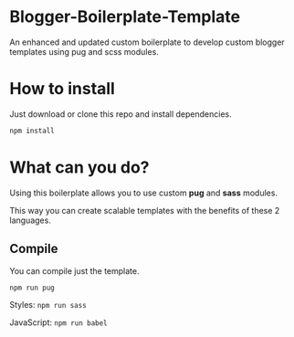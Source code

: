 # Blogger-Boilerplate-Template
An enhanced and updated custom boilerplate to develop custom blogger templates using pug and scss modules.

# How to install
Just download or clone this repo and install dependencies.
```bash
npm install
```
# What can you do?
Using this boilerplate allows you to use custom **pug** and **sass** modules.

<!-- ![alt text](./docs/folder-structure.png "Folder Structure") -->

This way you can create scalable templates with the benefits of these 2 languages.

## Compile
<!-- Just run the following.
```sh
gulp || npm start
``` -->
You can compile just the template.
```sh
npm run pug
```
Styles: `npm run sass`

JavaScript: `npm run babel`